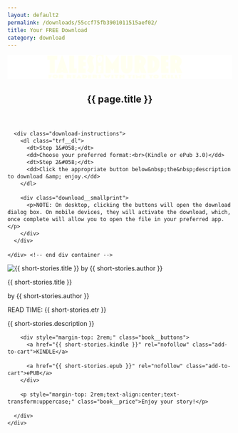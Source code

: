 ```yaml
---
layout: default2
permalink: /downloads/55ccf75fb3901011515aef02/
title: Your FREE Download
category: download
---
```


<div class="{{ page.title }}">

  <header class="pagehead">
     <section class="pagetitle">
      <img class="hideonmobile" src="/assets/img/site/tmp12.svg" alt="Tales of Murder, for readers with time to kill!">
      <h1><span>{{ page.title }}</span></h1>
    </section> <!-- end div.pagetitle --> 
    
  </header>

  <section class="page-intro">
    <div class="trf__main">
      <!-- <h3 class="intro">Thanks for requesting your Enjoy the story.</h3> -->

      <div class="download-instructions">
        <dl class="trf__dl">
          <dt>Step 1&#058;</dt>
          <dd>Choose your preferred format:<br>(Kindle or ePub 3.0)</dd>
          <dt>Step 2&#058;</dt>
          <dd>Click the appropriate button below&nbsp;the&nbsp;description to download &amp; enjoy.</dd>
        </dl>

        <div class="download__smallprint">
          <p>NOTE: On desktop, clicking the buttons will open the download dialog box. On mobile devices, they will activate the download, which, once complete will allow you to open the file in your preferred app.</p>
        </div>
      </div>

    </div> <!-- end div container -->
  </section>
  
  <section class="intro">
    <div class="freebie">
      <img src="{{ short-stories.image }}" alt="{{ short-stories.title }} by {{ short-stories.author }}">
      <div class="freebie__inner">
        <p class="books__title">{{ short-stories.title }}</p>
        <p class="books__author">by <span>{{ short-stories.author }}</span></p>
        <p class="etr">READ TIME: {{ short-stories.etr }}</p>
        <p>{{ short-stories.description }}</p>

        <div style="margin-top: 2rem;" class="book__buttons">
          <a href="{{ short-stories.kindle }}" rel="nofollow" class="add-to-cart">KINDLE</a>
          
          <a href="{{ short-stories.epub }}" rel="nofollow" class="add-to-cart">ePUB</a>
        </div>

        <p style="margin-top: 2rem;text-align:center;text-transform:uppercase;" class="book__price">Enjoy your story!</p>

      </div>
    </div>
  </section> <!-- end section intro -->

</div>